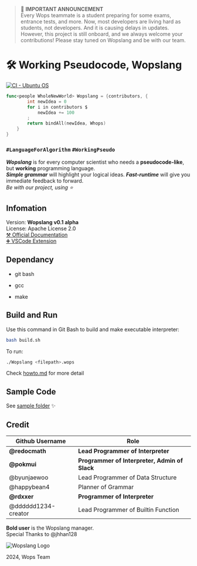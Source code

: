 > :mega: **IMPORTANT ANNOUNCEMENT**   
> Every Wops teammate is a student preparing for some exams, entrance tests, and more. Now, most developers are living hard as students, not developers. And it is causing delays in updates. However, this project is still onboard, and we always welcome your contributions! Please stay tuned on Wopslang and be with our team.

# :hammer_and_wrench: Working Pseudocode, Wopslang

[![CI - Ubuntu OS](https://github.com/Wopslang/Wops/actions/workflows/ubuntu.yml/badge.svg)](https://github.com/Wopslang/Wops/actions/workflows/ubuntu.yml)

```go
func<people WholeNewWorld> Wopslang = {contributors, {
        int newIdea = 0
        for i in contributors $
            newIdea += 100
        ;
        return bindAll(newIdea, Whops)
    }
}
```

### `#LanguageForAlgorithm` `#WorkingPseudo`

_**Wopslang**_ is for every computer scientist who needs a **pseudocode-like**, but **working** programming language.  
_**Simple grammar**_ will highlight your logical ideas. _**Fast-runtime**_ will give you immediate feedback to forward.  
_Be with our project, using ⭐_

## Infomation

Version: **Wopslang v0.1 alpha**  
License: Apache License 2.0  
[⚒️ Official Documentation](./doc/README.md)  
[➕ VSCode Extension](https://github.com/Wopslang/vscode-wops)

## Dependancy

- git bash

- gcc

- make

## Build and Run

Use this command in Git Bash to build and make executable interpreter:

```bash
bash build.sh
```

To run:

```bash
./Wopslang <filepath>.wops
```

Check [howto.md](doc/howto.md) for more detail

## Sample Code

See [sample folder](./sample) :sparkles:

## Credit

| Github Username     | Role                                          |
| ------------------- | --------------------------------------------- |
| **@redocmath**      | **Lead Programmer of Interpreter**            |
| **@pokmui**         | **Programmer of Interpreter, Admin of Slack** |
| @byunjaewoo         | Lead Programmer of Data Structure             |
| @happybean4         | Planner of Grammar                            |
| **@rdxxer**         | **Programmer of Interpreter**                 |
| @dddddd1234-creator | Lead Programmer of Builtin Function           |

**Bold user** is the Wopslang manager.  
Special Thanks to @jhhan128

![Wopslang Logo](https://emoji.slack-edge.com/T01MFM2TJ07/wopsfull/7fe35e7cbecd2d4d.png)

2024, Wops Team
